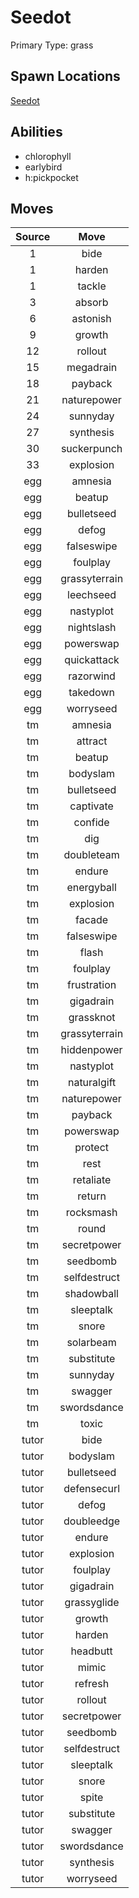 # Seedot  
Primary Type: grass  
  
## Spawn Locations  
[Seedot](/data/spawn_presets/seedot.md)  
  
## Abilities  
  * chlorophyll
  * earlybird
  * h:pickpocket
  
  
## Moves  
  
| Source | Move |  
|:---:|:---:|  
| 1 | bide |  
| 1 | harden |  
| 1 | tackle |  
| 3 | absorb |  
| 6 | astonish |  
| 9 | growth |  
| 12 | rollout |  
| 15 | megadrain |  
| 18 | payback |  
| 21 | naturepower |  
| 24 | sunnyday |  
| 27 | synthesis |  
| 30 | suckerpunch |  
| 33 | explosion |  
| egg | amnesia |  
| egg | beatup |  
| egg | bulletseed |  
| egg | defog |  
| egg | falseswipe |  
| egg | foulplay |  
| egg | grassyterrain |  
| egg | leechseed |  
| egg | nastyplot |  
| egg | nightslash |  
| egg | powerswap |  
| egg | quickattack |  
| egg | razorwind |  
| egg | takedown |  
| egg | worryseed |  
| tm | amnesia |  
| tm | attract |  
| tm | beatup |  
| tm | bodyslam |  
| tm | bulletseed |  
| tm | captivate |  
| tm | confide |  
| tm | dig |  
| tm | doubleteam |  
| tm | endure |  
| tm | energyball |  
| tm | explosion |  
| tm | facade |  
| tm | falseswipe |  
| tm | flash |  
| tm | foulplay |  
| tm | frustration |  
| tm | gigadrain |  
| tm | grassknot |  
| tm | grassyterrain |  
| tm | hiddenpower |  
| tm | nastyplot |  
| tm | naturalgift |  
| tm | naturepower |  
| tm | payback |  
| tm | powerswap |  
| tm | protect |  
| tm | rest |  
| tm | retaliate |  
| tm | return |  
| tm | rocksmash |  
| tm | round |  
| tm | secretpower |  
| tm | seedbomb |  
| tm | selfdestruct |  
| tm | shadowball |  
| tm | sleeptalk |  
| tm | snore |  
| tm | solarbeam |  
| tm | substitute |  
| tm | sunnyday |  
| tm | swagger |  
| tm | swordsdance |  
| tm | toxic |  
| tutor | bide |  
| tutor | bodyslam |  
| tutor | bulletseed |  
| tutor | defensecurl |  
| tutor | defog |  
| tutor | doubleedge |  
| tutor | endure |  
| tutor | explosion |  
| tutor | foulplay |  
| tutor | gigadrain |  
| tutor | grassyglide |  
| tutor | growth |  
| tutor | harden |  
| tutor | headbutt |  
| tutor | mimic |  
| tutor | refresh |  
| tutor | rollout |  
| tutor | secretpower |  
| tutor | seedbomb |  
| tutor | selfdestruct |  
| tutor | sleeptalk |  
| tutor | snore |  
| tutor | spite |  
| tutor | substitute |  
| tutor | swagger |  
| tutor | swordsdance |  
| tutor | synthesis |  
| tutor | worryseed |  
  
